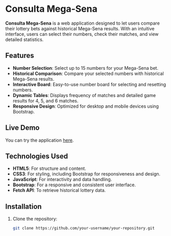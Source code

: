 # Consulta Mega-Sena

**Consulta Mega-Sena** is a web application designed to let users compare their lottery bets against historical Mega-Sena results. With an intuitive interface, users can select their numbers, check their matches, and view detailed statistics.

## Features

- **Number Selection**: Select up to 15 numbers for your Mega-Sena bet.
- **Historical Comparison**: Compare your selected numbers with historical Mega-Sena results.
- **Interactive Board**: Easy-to-use number board for selecting and resetting numbers.
- **Dynamic Tables**: Displays frequency of matches and detailed game results for 4, 5, and 6 matches.
- **Responsive Design**: Optimized for desktop and mobile devices using Bootstrap.

## Live Demo

You can try the application [here](https://sergjsilva.github.io/lottery-data/lottery-results.json).

## Technologies Used

- **HTML5**: For structure and content.
- **CSS3**: For styling, including Bootstrap for responsiveness and design.
- **JavaScript**: For interactivity and data handling.
- **Bootstrap**: For a responsive and consistent user interface.
- **Fetch API**: To retrieve historical lottery data.

## Installation

1. Clone the repository:
   ```bash
   git clone https://github.com/your-username/your-repository.git
   ```

